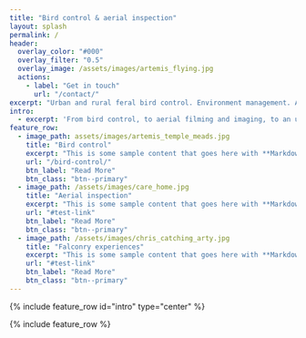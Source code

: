 ```yaml
---
title: "Bird control & aerial inspection"
layout: splash
permalink: /
header:
  overlay_color: "#000"
  overlay_filter: "0.5"
  overlay_image: /assets/images/artemis_flying.jpg
  actions:
    - label: "Get in touch"
      url: "/contact/"
excerpt: "Urban and rural feral bird control. Environment management. Aerial inspection and survey. Falconry experiences. BPCA/RSPH/IBR/CAA certified and registered."
intro:
  - excerpt: 'From bird control, to aerial filming and imaging, to an unforgettable falconry experience -- *101 Aerial can help you soar*.'
feature_row:
  - image_path: assets/images/artemis_temple_meads.jpg
    title: "Bird control"
    excerpt: "This is some sample content that goes here with **Markdown** formatting."
    url: "/bird-control/"
    btn_label: "Read More"
    btn_class: "btn--primary"
  - image_path: /assets/images/care_home.jpg
    title: "Aerial inspection"
    excerpt: "This is some sample content that goes here with **Markdown** formatting."
    url: "#test-link"
    btn_label: "Read More"
    btn_class: "btn--primary"
  - image_path: /assets/images/chris_catching_arty.jpg
    title: "Falconry experiences"
    excerpt: "This is some sample content that goes here with **Markdown** formatting."
    url: "#test-link"
    btn_label: "Read More"
    btn_class: "btn--primary"
---
```


{% include feature_row id="intro" type="center" %}

{% include feature_row %}
